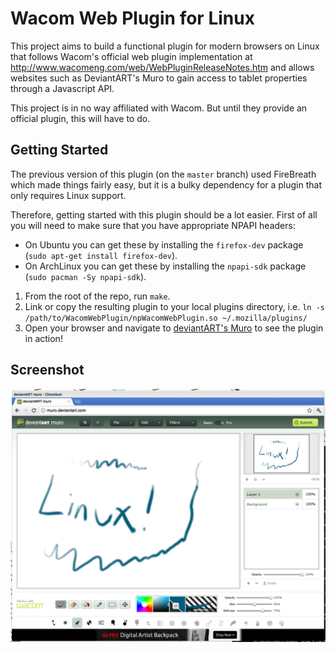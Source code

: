 Wacom Web Plugin for Linux
===

This project aims to build a functional plugin for modern browsers on Linux that follows Wacom's official web plugin implementation at http://www.wacomeng.com/web/WebPluginReleaseNotes.htm and allows websites such as DeviantART's Muro to gain access to tablet properties through a Javascript API.

This project is in no way affiliated with Wacom. But until they provide an official plugin, this will have to do.

Getting Started
---

The previous version of this plugin (on the `master` branch) used FireBreath which made things fairly easy, but it is a bulky dependency for a plugin that only requires Linux support.

Therefore, getting started with this plugin should be a lot easier. First of all you will need to make sure that you have appropriate NPAPI headers:

- On Ubuntu you can get these by installing the `firefox-dev` package (`sudo apt-get install firefox-dev`).
- On ArchLinux you can get these by installing the `npapi-sdk` package (`sudo pacman -Sy npapi-sdk`).

1. From the root of the repo, run `make`.
2. Link or copy the resulting plugin to your local plugins directory, i.e. `ln -s /path/to/WacomWebPlugin/npWacomWebPlugin.so ~/.mozilla/plugins/`
3. Open your browser and navigate to [deviantART's Muro](http://sta.sh/muro) to see the plugin in action!

Screenshot
---

![Screenshot](https://github.com/ZaneA/WacomWebPlugin/raw/master/screenshot.png "Screenshot")
